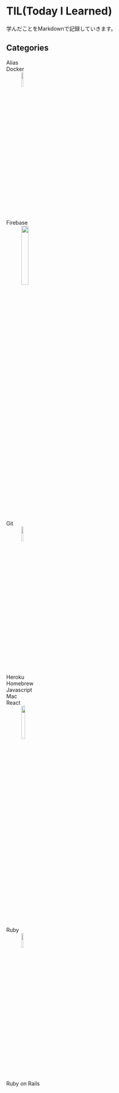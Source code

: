 # TIL(Today I Learned)
学んだことをMarkdownで記録していきます。
## Categories
<dl>
  <dt>Alias</dt>
  <dt>Docker</dt>
  <dd><img src="https://user-images.githubusercontent.com/46050182/89783293-ad076b80-db51-11ea-81d7-c153522d0e7b.png" width=10%></dd>
  <dt>Firebase</dt>
    <dd><img src="https://user-images.githubusercontent.com/46050182/89784237-4be09780-db53-11ea-89e3-6989e412ab49.png" width=20%></dd>
  <dt>Git</dt>
    <dd><img src="https://user-images.githubusercontent.com/46050182/89784239-4c792e00-db53-11ea-9559-bcbd93a8bdfc.png" width=10%></dd>
  <dt>Heroku</dt>
  <dt>Homebrew</dt>
  <dt>Javascript</dt>
  <dt>Mac</dt>
  <dt>React</dt>
    <dd><img src="https://user-images.githubusercontent.com/46050182/89784240-4c792e00-db53-11ea-98e8-66c6777f95d7.png" width=15%></dd>
  <dt>Ruby</dt>
    <dd><img src="https://user-images.githubusercontent.com/46050182/89784242-4daa5b00-db53-11ea-8c4d-7436bd175601.png" width=10%></dd>
  <dt>Ruby on Rails</dt>
</dl>
